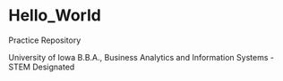 # Hello_World

Practice Repository

University of Iowa
B.B.A., Business Analytics and Information Systems - STEM Designated
